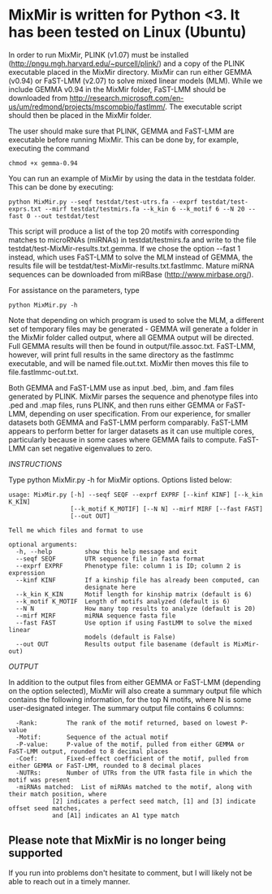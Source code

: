 # MixMir is written for Python <3.  It has been tested on Linux (Ubuntu)

In order to run MixMir, PLINK (v1.07) must be installed (http://pngu.mgh.harvard.edu/~purcell/plink/) and a copy of the PLINK executable placed in the MixMir directory.  MixMir can run either GEMMA (v0.94) or FaST-LMM (v2.07) to solve mixed linear models (MLM).  While we include GEMMA v0.94 in the MixMir folder, FaST-LMM should be downloaded from http://research.microsoft.com/en-us/um/redmond/projects/mscompbio/fastlmm/.  The executable script should then be placed in the MixMir folder.

The user should make sure that PLINK, GEMMA and FaST-LMM are executable before running MixMir.  This can be done by, for example, executing the command 

`chmod +x gemma-0.94`

You can run an example of MixMir by using the data in the testdata folder.  This can be done by executing:

`python MixMir.py --seqf testdat/test-utrs.fa --exprf testdat/test-exprs.txt --mirf testdat/testmirs.fa --k_kin 6 --k_motif 6 --N 20 --fast 0 --out testdat/test`

This script will produce a list of the top 20 motifs with corresponding matches to microRNAs (miRNAs) in testdat/testmirs.fa and write to the file testdat/test-MixMir-results.txt.gemma.  If we chose the option --fast 1 instead, which uses FaST-LMM to solve the MLM instead of GEMMA, the results file will be testdat/test-MixMir-results.txt.fastlmmc. Mature miRNA sequences can be downloaded from miRBase (http://www.mirbase.org/).

For assistance on the parameters, type 

`python MixMir.py -h`

Note that depending on which program is used to solve the MLM, a different set of temporary files may be generated - GEMMA will generate a folder in the MixMir folder called output, where all GEMMA output will be directed.  Full GEMMA results will then be found in output/file.assoc.txt.  FaST-LMM, however, will print full results in the same directory as the fastlmmc executable, and will be named file.out.txt.  MixMir then moves this file to file.fastlmmc-out.txt.

Both GEMMA and FaST-LMM use as input .bed, .bim, and .fam files generated by PLINK.  MixMir parses the sequence and phenotype files into .ped and .map files, runs PLINK, and then runs either GEMMA or FaST-LMM, depending on user specification.  From our experience, for smaller datasets both GEMMA and FaST-LMM perform comparably.  FaST-LMM appears to perform better for larger datasets as it can use multiple cores, particularly because in some cases where GEMMA fails to compute.  FaST-LMM can set negative eigenvalues to zero.

_INSTRUCTIONS_

Type python MixMir.py -h for MixMir options.  Options listed below:

```
usage: MixMir.py [-h] --seqf SEQF --exprf EXPRF [--kinf KINF] [--k_kin K_KIN]
                 [--k_motif K_MOTIF] [--N N] --mirf MIRF [--fast FAST]
                 [--out OUT]

Tell me which files and format to use

optional arguments:
  -h, --help         show this help message and exit
  --seqf SEQF        UTR sequence file in fasta format
  --exprf EXPRF      Phenotype file: column 1 is ID; column 2 is expression
  --kinf KINF        If a kinship file has already been computed, can
                     designate here
  --k_kin K_KIN      Motif length for kinship matrix (default is 6)
  --k_motif K_MOTIF  Length of motifs analyzed (default is 6)
  --N N              How many top results to analyze (default is 20)
  --mirf MIRF        miRNA sequence fasta file
  --fast FAST        Use option if using FastLMM to solve the mixed linear
                     models (default is False)
  --out OUT          Results output file basename (default is MixMir-out)
```

_OUTPUT_

In addition to the output files from either GEMMA or FaST-LMM (depending on the option selected), MixMir will also create a summary output file which contains the following information, for the top N motifs, where N is some user-designated integer.  The summary output file contains 6 columns:

```
  -Rank:		The rank of the motif returned, based on lowest P-value
  -Motif:		Sequence of the actual motif
  -P-value:		P-value of the motif, pulled from either GEMMA or FaST-LMM output, rounded to 8 decimal places
  -Coef:		Fixed-effect coefficient of the motif, pulled from either GEMMA or FaST-LMM, rounded to 8 decimal places
  -NUTRs:		Number of UTRs from the UTR fasta file in which the motif was present
  -miRNAs matched:	List of miRNAs matched to the motif, along with their match position, where
			[2] indicates a perfect seed match, [1] and [3] indicate offset seed matches,
			and [A1] indicates an A1 type match
```

## Please note that MixMir is no longer being supported

If you run into problems don't hesitate to comment, but I will likely not be able to reach out in a timely manner.

